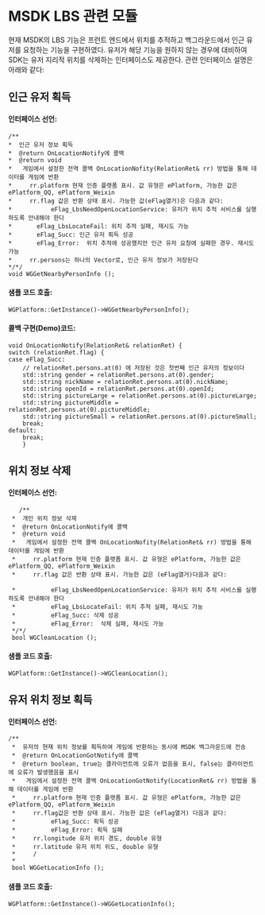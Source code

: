 ﻿MSDK LBS 관련 모듈
=======
현재 MSDK의 LBS 기능은 프런트 엔드에서 위치를 추적하고 백그라운드에서 인근 유저를 요청하는 기능을 구현하였다. 유저가 해당 기능을 원하지 않는 경우에 대비하여 SDK는 유저 지리적 위치를 삭제하는 인터페이스도 제공한다. 관련 인터페이스 설명은 아래와 같다:

인근 유저 획득
---
#### 인터페이스 선언:

    /**
    *  인근 유저 정보 획득
    *  @return OnLocationNotify에 콜백
    *  @return void
    *   게임에서 설정한 전역 콜백 OnLocationNofity(RelationRet& rr) 방법을 통해 데이터를 게임에 반환
    *     rr.platform 현재 인증 플랫폼 표시. 값 유형은 ePlatform, 가능한 값은 ePlatform_QQ, ePlatform_Weixin
    *     rr.flag 값은 반환 상태 표시. 가능한 값(eFlag열거)은 다음과 같다:
    * 			eFlag_LbsNeedOpenLocationService: 유저가 위치 추적 서비스를 실행하도록 안내해야 한다
    *  		eFlag_LbsLocateFail: 위치 추적 실패, 재시도 가능
    *  		eFlag_Succ: 인근 유저 획득 성공
    *  		eFlag_Error:  위치 추적에 성공했지만 인근 유저 요청에 실패한 경우. 재시도 가능
    *     rr.persons는 하나의 Vector로, 인근 유저 정보가 저장된다
    */*/
    void WGGetNearbyPersonInfo ();
   
#### 샘플 코드 호출:

	WGPlatform::GetInstance()->WGGetNearbyPersonInfo();

#### 콜백 구현(Demo)코드:

    void OnLocationNotify(RelationRet& relationRet) {
    switch (relationRet.flag) {
    case eFlag_Succ:
        // relationRet.persons.at(0) 에 저장된 것은 첫번째 인근 유저의 정보이다
		std::string gender = relationRet.persons.at(0).gender;
		std::string nickName = relationRet.persons.at(0).nickName;
		std::string openId = relationRet.persons.at(0).openId;
		std::string pictureLarge = relationRet.persons.at(0).pictureLarge;
		std::string pictureMiddle = relationRet.persons.at(0).pictureMiddle;
		std::string pictureSmall = relationRet.persons.at(0).pictureSmall;
        break;
    default:
        break;
    	}
	
	
위치 정보 삭제
---

#### 인터페이스 선언:

       /**
     *  개인 위치 정보 삭제
     *  @return OnLocationNotify에 콜백
     *  @return void
     *   게임에서 설정한 전역 콜백 OnLocationNofity(RelationRet& rr) 방법을 통해 데이터를 게임에 반환
     *     rr.platform 현재 인증 플랫폼 표시. 값 유형은 ePlatform, 가능한 값은 ePlatform_QQ, ePlatform_Weixin
     *     rr.flag 값은 반환 상태 표시. 가능한 값은 (eFlag열거)다음과 같다:

     * 			eFlag_LbsNeedOpenLocationService: 유저가 위치 추적 서비스를 실행하도록 안내해야 한다
     *  		eFlag_LbsLocateFail: 위치 추적 실패, 재시도 가능
     *  		eFlag_Succ: 삭제 성공
     *  		eFlag_Error:  삭제 실패, 재시도 가능
     */*/
     bool WGCleanLocation ();
     
#### 샘플 코드 호출:

	WGPlatform::GetInstance()->WGCleanLocation();
	
	
유저 위치 정보 획득
---

#### 인터페이스 선언:

    /**
     *  유저의 현재 위치 정보를 획득하여 게임에 반환하는 동시에 MSDK 백그라운드에 전송
     *  @return OnLocationGotNotify에 콜백
     *  @return boolean, true는 클라이언트에 오류가 없음을 표시, false는 클라이언트에 오류가 발생했음을 표시
	 *   게임에서 설정한 전역 콜백 OnLocationGotNotify(LocationRet& rr) 방법을 통해 데이터를 게임에 반환
	 *     rr.platform 현재 인증 플랫폼 표시. 값 유형은 ePlatform, 가능한 값은 ePlatform_QQ, ePlatform_Weixin
	 *     rr.flag값은 반환 상태 표시. 가능한 값은 (eFlag열거) 다음과 같다:
	 *  		eFlag_Succ: 획득 성공
	 *  		eFlag_Error: 획득 실패
	 *     rr.longitude 유저 위치 경도, double 유형
	 *     rr.latitude 유저 위치 위도, double 유형
	 *     /
	 *     
     bool WGGetLocationInfo ();
     
#### 샘플 코드 호출:

	WGPlatform::GetInstance()->WGGetLocationInfo();
